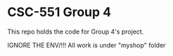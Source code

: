 # CSC-551 Group 4
This repo holds the code for Group 4's project.

IGNORE THE ENV/!!!
All work is under "myshop" folder
